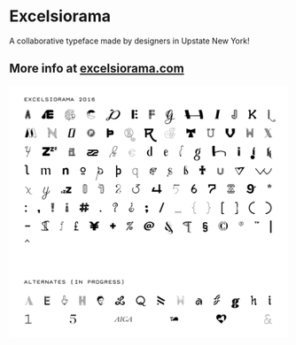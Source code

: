 # Excelsiorama
A collaborative typeface made by designers in Upstate New York!

## More info at [excelsiorama.com](http://www.excelsiorama.com)

![Excelsiorama 2016 and alternates](https://raw.githubusercontent.com/sursly/excelsiorama/master/excelsiorama.png)